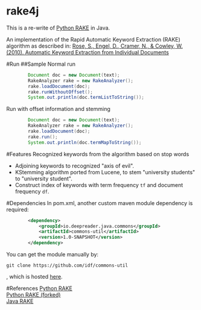 rake4j
======
This is a re-write of [Python RAKE](https://github.com/aneesha/RAKE) in Java.  

An implementation of the Rapid Automatic Keyword Extraction (RAKE) algorithm as described in:  [Rose, S., Engel, D., Cramer, N., & Cowley, W. (2010). Automatic Keyword Extraction from Individual Documents](http://scholar.google.com.sg/scholar?q=Automatic+Keyword+Extraction+from+Individual+Documents&btnG=&hl=en&as_sdt=0%2C5&as_vis=1)

#Run
##Sample
Normal run 
```java
        Document doc = new Document(text);
        RakeAnalyzer rake = new RakeAnalyzer();
        rake.loadDocument(doc);
        rake.runWithoutOffset();
        System.out.println(doc.termListToString());
```
Run with offset information and stemming 
```java
        Document doc = new Document(text);
        RakeAnalyzer rake = new RakeAnalyzer();
        rake.loadDocument(doc);
        rake.run();
        System.out.println(doc.termMapToString());
```
#Features
Recognized keywords from the algorithm based on stop words
* Adjoining keywords to recognized "axis of evil".
* KStemming algorithm ported from Lucene, to stem "university students" to "university student".
* Construct index of keywords with term frequency `tf` and document frequency `df`.

#Dependencies
In pom.xml, another custom maven module dependency is required:
```xml
        <dependency>
            <groupId>io.deepreader.java.commons</groupId>
            <artifactId>commons-util</artifactId>
            <version>1.0-SNAPSHOT</version>
        </dependency>
```
You can get the module manually by:
```
git clone https://github.com/idf/commons-util
```
, which is hosted [here](https://github.com/idf/commons-util).

#References
[Python RAKE](https://github.com/aneesha/RAKE)  
[Python RAKE (forked)](https://github.com/idf/RAKE)  
[Java RAKE](https://github.com/Neuw84/RAKE-Java)  
